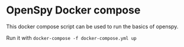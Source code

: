 # OpenSpy Docker compose

This docker compose script can be used to run the basics of openspy.

Run it with `docker-compose -f docker-compose.yml up`